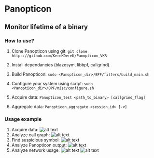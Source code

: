 # Panopticon
## Monitor lifetime of a binary
### How to use?

1. Clone Panopticon using git:
```git clone https://github.com/KereKDereK/Panopticon_VKR```

2. Install dependancies (blazesym, libbpf, callgrind).
3. Build Panopticon:
```sudo <Panopticon_dir>/BPF/filters/build_main.sh```
4. Configure your system using script:
```sudo <Panopticon_dir>/BPF/misc/configure.sh```
5. Acquire data:
```Panopticon_test <path_to_binary> [callgrind_flag]```
6. Aggregate data:
```Panopticon_aggregate <session_id> [-v]```

### Usage example

1. Acquire data:
![alt text](image.png)
2. Analyze call graph:
![alt text](image-1.png)
3. Find suspicious symbol:
![alt text](image-2.png)
4. Analyze Panopticon output:
![alt text](image-3.png)
5. Analyze network usage:
![alt text](image-4.png)
![alt text](image-5.png)
